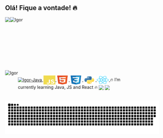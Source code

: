  <h2> Olá! Fique a vontade! 🔥 </h2>

<!--
**igorgouv/igorgouv** is a ✨ _special_ ✨ repository because its `README.md` (this file) appears on your GitHub profile.

Here are some ideas to get you started:

-  🔭 I’m currently working on JS, HTML, CSS......
- 🌱 I’m currently learning ...
- 👯 I’m looking to collaborate on ...
- 🤔 I’m looking for help with ...
- 💬 Ask me about ...
- 📫 How to reach me: ...
- 😄 Pronouns: ...
- Fun fact: ...
-->

  <div style="display: flex; flex-direction:row;">
  <a href="https://github.com/igorgouv">
  <img height="170em" src="https://github-readme-stats.vercel.app/api?username=igorgouv&show_icons=true&theme=tokyonight&include_all_commits=true&count_private=true"/>
<!--   <img height="150em" src="https://github-readme-stats.vercel.app/api/top-langs/?username=igorgouv&layout=compact&theme=tokyonight"/> </a> -->
  <img align="right" style="border-color: #0000;" alt="Igor" height="175em" width="380px" src="https://c.tenor.com/f7uhDqZB6GAAAAAd/yuuji-itadori-itadori.gif">
  </div>
  <img align="left" alt="Igor" height="100em"src="https://i.pinimg.com/originals/b0/7b/1b/b07b1b0a409393857ec025afa54ab60f.gif"> 
  <div style="display: flex; flex-direction:row; margin-left: 0; margin-right:100px;">
    <div style="display: inline_block"><br>
   <img align="center" alt="Igor-Java" height="30" width="40" src="https://cdn.jsdelivr.net/gh/devicons/devicon/icons/java/java-original.svg">
  <img align="center" alt="Igor-Js" height="30" width="40" src="https://raw.githubusercontent.com/devicons/devicon/master/icons/javascript/javascript-plain.svg">
  <img align="center" alt="Igor-HTML" height="30" width="40" src="https://raw.githubusercontent.com/devicons/devicon/master/icons/html5/html5-original.svg">
  <img align="center" alt="Igor-CSS" height="30" width="40" src="https://raw.githubusercontent.com/devicons/devicon/master/icons/css3/css3-original.svg">
  <img align="center" alt="Igor-Python" height="30" width="40" src="https://raw.githubusercontent.com/devicons/devicon/master/icons/python/python-original.svg">
  <img align="center" alt="Igor-React" height="30" width="40" src="https://raw.githubusercontent.com/devicons/devicon/master/icons/react/react-original.svg">
   <a>🔥 I’m currently learning Java, JS and React 🔥</a> 
  <a href = "mailto:igorgouvb@gmail.com"><img align="center" src="https://img.icons8.com/color/30/000000/gmail--v1.png" target="_blank"></a>
  <a href="https://www.linkedin.com/in/igor-gouveia-barbosa-b492a2211/" target="_blank"><img align="center"src="https://img.icons8.com/fluency/30/000000/linkedin.png" target="_blank"/></a>
 </div>
   
</div>
 </hr>

   ![Snake animation](https://github.com/igorgouv/igorgouv/blob/output/github-contribution-grid-snake.svg)
  </div>

